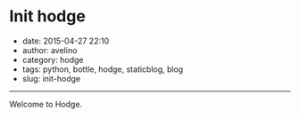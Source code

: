 # Init hodge

- date: 2015-04-27 22:10
- author: avelino
- category: hodge
- tags: python, bottle, hodge, staticblog, blog
- slug: init-hodge

-------

Welcome to Hodge.
